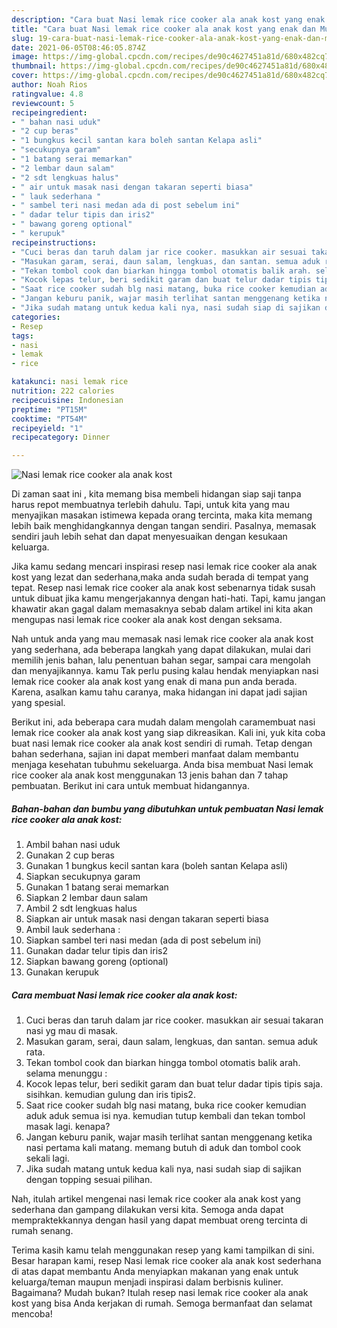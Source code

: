 ```yaml
---
description: "Cara buat Nasi lemak rice cooker ala anak kost yang enak dan Mudah Dibuat"
title: "Cara buat Nasi lemak rice cooker ala anak kost yang enak dan Mudah Dibuat"
slug: 19-cara-buat-nasi-lemak-rice-cooker-ala-anak-kost-yang-enak-dan-mudah-dibuat
date: 2021-06-05T08:46:05.874Z
image: https://img-global.cpcdn.com/recipes/de90c4627451a81d/680x482cq70/nasi-lemak-rice-cooker-ala-anak-kost-foto-resep-utama.jpg
thumbnail: https://img-global.cpcdn.com/recipes/de90c4627451a81d/680x482cq70/nasi-lemak-rice-cooker-ala-anak-kost-foto-resep-utama.jpg
cover: https://img-global.cpcdn.com/recipes/de90c4627451a81d/680x482cq70/nasi-lemak-rice-cooker-ala-anak-kost-foto-resep-utama.jpg
author: Noah Rios
ratingvalue: 4.8
reviewcount: 5
recipeingredient:
- " bahan nasi uduk"
- "2 cup beras"
- "1 bungkus kecil santan kara boleh santan Kelapa asli"
- "secukupnya garam"
- "1 batang serai memarkan"
- "2 lembar daun salam"
- "2 sdt lengkuas halus"
- " air untuk masak nasi dengan takaran seperti biasa"
- " lauk sederhana "
- " sambel teri nasi medan ada di post sebelum ini"
- " dadar telur tipis dan iris2"
- " bawang goreng optional"
- " kerupuk"
recipeinstructions:
- "Cuci beras dan taruh dalam jar rice cooker. masukkan air sesuai takaran nasi yg mau di masak."
- "Masukan garam, serai, daun salam, lengkuas, dan santan. semua aduk rata."
- "Tekan tombol cook dan biarkan hingga tombol otomatis balik arah. selama menunggu :"
- "Kocok lepas telur, beri sedikit garam dan buat telur dadar tipis tipis saja. sisihkan. kemudian gulung dan iris tipis2."
- "Saat rice cooker sudah blg nasi matang, buka rice cooker kemudian aduk aduk semua isi nya. kemudian tutup kembali dan tekan tombol masak lagi. kenapa?"
- "Jangan keburu panik, wajar masih terlihat santan menggenang ketika nasi pertama kali matang. memang butuh di aduk dan tombol cook sekali lagi."
- "Jika sudah matang untuk kedua kali nya, nasi sudah siap di sajikan dengan topping sesuai pilihan."
categories:
- Resep
tags:
- nasi
- lemak
- rice

katakunci: nasi lemak rice 
nutrition: 222 calories
recipecuisine: Indonesian
preptime: "PT15M"
cooktime: "PT54M"
recipeyield: "1"
recipecategory: Dinner

---
```



![Nasi lemak rice cooker ala anak kost](https://img-global.cpcdn.com/recipes/de90c4627451a81d/680x482cq70/nasi-lemak-rice-cooker-ala-anak-kost-foto-resep-utama.jpg)

Di zaman  saat ini , kita memang bisa membeli hidangan siap saji tanpa harus repot membuatnya terlebih dahulu. Tapi, untuk kita yang mau menyajikan masakan istimewa kepada orang tercinta, maka kita memang lebih baik menghidangkannya dengan tangan sendiri. Pasalnya, memasak sendiri jauh lebih sehat dan dapat menyesuaikan dengan kesukaan keluarga.

Jika kamu sedang mencari inspirasi resep nasi lemak rice cooker ala anak kost yang lezat dan sederhana,maka anda sudah berada di tempat yang tepat. Resep nasi lemak rice cooker ala anak kost  sebenarnya tidak susah untuk dibuat jika kamu mengerjakannya dengan hati-hati. Tapi, kamu jangan khawatir akan gagal dalam memasaknya 
sebab dalam artikel ini kita akan mengupas nasi lemak rice cooker ala anak kost dengan seksama.  



Nah untuk anda yang mau memasak nasi lemak rice cooker ala anak kost yang sederhana, ada beberapa langkah yang dapat dilakukan, mulai dari memilih jenis bahan, lalu penentuan bahan segar, sampai cara mengolah dan menyajikannya. kamu Tak perlu pusing kalau hendak menyiapkan nasi lemak rice cooker ala anak kost yang enak di mana pun anda berada. Karena, asalkan kamu  tahu caranya, maka hidangan ini dapat jadi sajian yang spesial.

Berikut ini, ada beberapa cara mudah dalam mengolah caramembuat nasi lemak rice cooker ala anak kost yang siap dikreasikan. Kali ini, yuk kita coba buat nasi lemak rice cooker ala anak kost sendiri di rumah. Tetap dengan bahan sederhana, sajian ini dapat memberi manfaat dalam membantu menjaga kesehatan tubuhmu sekeluarga. Anda bisa membuat Nasi lemak rice cooker ala anak kost menggunakan 13 jenis bahan dan 7 tahap pembuatan. Berikut ini cara untuk membuat hidangannya.

<!--inarticleads1-->

##### Bahan-bahan dan bumbu yang dibutuhkan untuk pembuatan Nasi lemak rice cooker ala anak kost:

1. Ambil  bahan nasi uduk
1. Gunakan 2 cup beras
1. Gunakan 1 bungkus kecil santan kara (boleh santan Kelapa asli)
1. Siapkan secukupnya garam
1. Gunakan 1 batang serai memarkan
1. Siapkan 2 lembar daun salam
1. Ambil 2 sdt lengkuas halus
1. Siapkan  air untuk masak nasi dengan takaran seperti biasa
1. Ambil  lauk sederhana :
1. Siapkan  sambel teri nasi medan (ada di post sebelum ini)
1. Gunakan  dadar telur tipis dan iris2
1. Siapkan  bawang goreng (optional)
1. Gunakan  kerupuk




<!--inarticleads2-->

##### Cara membuat Nasi lemak rice cooker ala anak kost:

1. Cuci beras dan taruh dalam jar rice cooker. masukkan air sesuai takaran nasi yg mau di masak.
1. Masukan garam, serai, daun salam, lengkuas, dan santan. semua aduk rata.
1. Tekan tombol cook dan biarkan hingga tombol otomatis balik arah. selama menunggu :
1. Kocok lepas telur, beri sedikit garam dan buat telur dadar tipis tipis saja. sisihkan. kemudian gulung dan iris tipis2.
1. Saat rice cooker sudah blg nasi matang, buka rice cooker kemudian aduk aduk semua isi nya. kemudian tutup kembali dan tekan tombol masak lagi. kenapa?
1. Jangan keburu panik, wajar masih terlihat santan menggenang ketika nasi pertama kali matang. memang butuh di aduk dan tombol cook sekali lagi.
1. Jika sudah matang untuk kedua kali nya, nasi sudah siap di sajikan dengan topping sesuai pilihan.




Nah, itulah artikel mengenai  nasi lemak rice cooker ala anak kost  yang sederhana dan gampang dilakukan versi kita. Semoga anda dapat mempraktekkannya dengan hasil yang dapat membuat oreng tercinta di rumah senang. 

Terima kasih kamu telah menggunakan resep yang kami tampilkan di sini. Besar harapan kami, resep  Nasi lemak rice cooker ala anak kost sederhana di atas dapat membantu Anda menyiapkan makanan yang enak untuk keluarga/teman maupun menjadi inspirasi dalam berbisnis kuliner. Bagaimana? Mudah bukan? Itulah resep nasi lemak rice cooker ala anak kost yang bisa Anda kerjakan di rumah. Semoga bermanfaat dan selamat mencoba!

